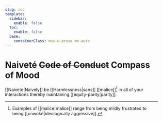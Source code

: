 ```yaml
---
slug: coc
template:
  sidebar:
    enable: false
  toc:
    enable: false
  base:
    containerClass: max-w-prose mx-auto
---
```


# Naiveté ~~Code of Conduct~~ Compass of Mood

[[Naivete|Naively]] be [[Harmlessness|sans]] [[malice]][^ex] in all of your interactions thereby maintaining [[equity-parity|parity]].

[^ex]: Examples of [[malice|malice]] range from being mildly frustrated to being [[unwoke|ideologically aggressive]].

